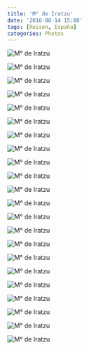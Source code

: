 ```yaml
---
title: 'M° de Iratzu'
date: '2016-08-14 15:00'
tags: [Reisen, España]
categories: Photos
---
```


<div class='preview'><img src='{{urls.media}}/M-DeIratzuOK.jpg' alt='M° de Iratzu'></div>

<a id='ab16bd6a523b7cb61a7978f4e4b292e7-800'></a>![M° de Iratzu]({{urls.media}}/ab16bd6a523b7cb61a7978f4e4b292e7-800.jpg '')

<a id='23949a870b86cfa6deed9dee5b076bc0-800'></a>![M° de Iratzu]({{urls.media}}/23949a870b86cfa6deed9dee5b076bc0-800.jpg '')

<a id='dfdebc69ad59dfc5960bdcc7b5ad7c0e-800'></a>![M° de Iratzu]({{urls.media}}/dfdebc69ad59dfc5960bdcc7b5ad7c0e-800.jpg '')

<a id='2015d78141e195fee4505c9882aa9a7a-800'></a>![M° de Iratzu]({{urls.media}}/2015d78141e195fee4505c9882aa9a7a-800.jpg '')

<a id='cb89f4b8990b4054a09f266785566483-800'></a>![M° de Iratzu]({{urls.media}}/cb89f4b8990b4054a09f266785566483-800.jpg '')

<a id='95f4bf97bd86aa620bb72c1f284dcbde-800'></a>![M° de Iratzu]({{urls.media}}/95f4bf97bd86aa620bb72c1f284dcbde-800.jpg '')

<a id='2aacd622d003bc483b321fda5f95f61c-800'></a>![M° de Iratzu]({{urls.media}}/2aacd622d003bc483b321fda5f95f61c-800.jpg '')

<a id='21e87969218b1cb57a06eb893b32e296-800'></a>![M° de Iratzu]({{urls.media}}/21e87969218b1cb57a06eb893b32e296-800.jpg '')

<a id='32ed9f04c7c5741b0b10c6705ef4559a-800'></a>![M° de Iratzu]({{urls.media}}/32ed9f04c7c5741b0b10c6705ef4559a-800.jpg '')

<a id='4c33bb48e7b6dbc3d849124f6762e311-800'></a>![M° de Iratzu]({{urls.media}}/4c33bb48e7b6dbc3d849124f6762e311-800.jpg '')

<a id='63670b5e09457cf3319050c790fc4dc3-800'></a>![M° de Iratzu]({{urls.media}}/63670b5e09457cf3319050c790fc4dc3-800.jpg '')

<a id='ddcc2aef75915a67f0697837ff62b7cc-800'></a>![M° de Iratzu]({{urls.media}}/ddcc2aef75915a67f0697837ff62b7cc-800.jpg '')

<a id='fccfd1853f5712a6379a6522a701ce1a-800'></a>![M° de Iratzu]({{urls.media}}/fccfd1853f5712a6379a6522a701ce1a-800.jpg '')

<a id='cfcc4393f2ec7bcd2563f889107deea2-800'></a>![M° de Iratzu]({{urls.media}}/cfcc4393f2ec7bcd2563f889107deea2-800.jpg '')

<a id='40387df56caa8248ad460b5114924c16-800'></a>![M° de Iratzu]({{urls.media}}/40387df56caa8248ad460b5114924c16-800.jpg '')

<a id='65d1b773ce04a502312cd1286aaf65ba-800'></a>![M° de Iratzu]({{urls.media}}/65d1b773ce04a502312cd1286aaf65ba-800.jpg '')

<a id='19a6873844698071768b2bf2da833366-800'></a>![M° de Iratzu]({{urls.media}}/19a6873844698071768b2bf2da833366-800.jpg '')

<a id='964c51943daf3aebf74f19fae7d1d907-800'></a>![M° de Iratzu]({{urls.media}}/964c51943daf3aebf74f19fae7d1d907-800.jpg '')

<a id='74d780b801079216b334238c0549372b-800'></a>![M° de Iratzu]({{urls.media}}/74d780b801079216b334238c0549372b-800.jpg '')

<a id='8298c495505e3d595d2067c581164dc1-800'></a>![M° de Iratzu]({{urls.media}}/8298c495505e3d595d2067c581164dc1-800.jpg '')

<a id='3d68df95f5d3beb69a79aee5d9e95b24-800'></a>![M° de Iratzu]({{urls.media}}/3d68df95f5d3beb69a79aee5d9e95b24-800.jpg '')
